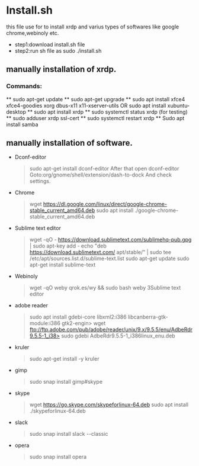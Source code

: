 # Install.sh
  this file use for to install xrdp and varius types of softwares like google chrome,webinoly etc.
* step1:download install.sh file
* step2:run sh file as sudo ./install.sh

## manually installation of xrdp.
### Commands:
  ** sudo apt-get update
  ** sudo apt-get upgrade
  ** sudo apt install xfce4 xfce4-goodies xorg dbus-x11 x11-xserver-utils OR sudo apt install xubuntu-desktop
  ** sudo apt install xrdp 
  ** sudo systemctl status xrdp (for testing)
  ** sudo adduser xrdp ssl-cert 
  ** sudo systemctl restart xrdp
  ** Sudo apt install samba	

## manually installation of software.
* Dconf-editor
  >sudo apt-get install dconf-editor
  After that open dconf-editor
  >Goto:org/gnome/shell/extension/dash-to-dock
  And check settings.

* Chrome
  >wget https://dl.google.com/linux/direct/google-chrome-stable_current_amd64.deb
  >sudo apt install ./google-chrome-stable_current_amd64.deb

* Sublime text editor
  >wget -qO - https://download.sublimetext.com/sublimehq-pub.gpg | sudo apt-key add -
  >echo "deb https://download.sublimetext.com/ apt/stable/" | sudo tee /etc/apt/sources.list.d/sublime-text.list
  >sudo apt-get update
  >sudo apt-get install sublime-text

* Webinoly
  >wget -qO weby qrok.es/wy && sudo bash weby 3Sublime text editor

* adobe reader
  >sudo apt install gdebi-core libxml2:i386 libcanberra-gtk-module:i386 gtk2-engin>
  >wget ftp://ftp.adobe.com/pub/adobe/reader/unix/9.x/9.5.5/enu/AdbeRdr9.5.5-1_i38>
  >sudo gdebi AdbeRdr9.5.5-1_i386linux_enu.deb

* kruler
  >sudo apt-get install -y kruler

* gimp
  >sudo snap install gimp#skype

* skype 
  >wget https://go.skype.com/skypeforlinux-64.deb
  >sudo apt install ./skypeforlinux-64.deb

* slack
  >sudo snap install slack --classic

* opera
  >sudo snap install opera





